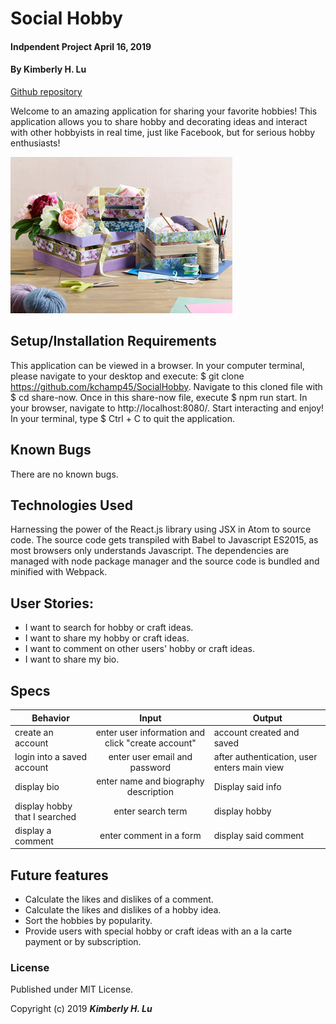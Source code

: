 # Social Hobby

#### Indpendent Project April 16, 2019

#### By **Kimberly H. Lu**

[Github repository](https://github.com/kchamp45/SocialHobby/)

Welcome to an amazing application for sharing your favorite hobbies!  This application allows you to share hobby and decorating ideas and interact with other hobbyists in real time, just like Facebook, but for serious hobby enthusiasts!

![app-screenshot](https://github.com/kchamp45/SocialHobby/blob/master/src/assets/images/crafts.jpeg?raw=true)

## Setup/Installation Requirements

This application can be viewed in a browser.  In your computer terminal, please navigate to your desktop and execute:  $ git clone https://github.com/kchamp45/SocialHobby.  Navigate to this cloned file with $ cd share-now.  Once in this share-now file, execute $ npm run start.  In your browser, navigate to http://localhost:8080/.  Start interacting and enjoy! In your terminal, type $ Ctrl + C to quit the application.

## Known Bugs

There are no known bugs.

## Technologies Used

Harnessing the power of the React.js library using JSX in Atom to source code.  The source code gets transpiled with Babel to Javascript ES2015, as most browsers only understands Javascript. The dependencies are managed with node package manager and the source code is bundled and minified with Webpack.  

## User Stories:

* I want to search for hobby or craft ideas.
* I want to share my hobby or craft ideas.
* I want to comment on other users' hobby or craft ideas.
* I want to share my bio.

## Specs

| Behavior  | Input | Output |
| ------------- |:-------------:| -----|
| create an account | enter user information and click "create account"| account created and saved |
| login into a saved account | enter user email and password | after authentication, user enters main view|
| display bio  | enter name and biography description| Display said info |
| display hobby that I searched | enter search term| display hobby |
| display a comment | enter comment in a form| display said comment|

## Future features

* Calculate the likes and dislikes of a comment.
* Calculate the likes and dislikes of a hobby idea.
* Sort the hobbies by popularity.
* Provide users with special hobby or craft ideas with an a la carte payment or by subscription.

### License

Published under MIT License.

Copyright (c) 2019 **_Kimberly H. Lu_**
